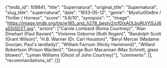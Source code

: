 {"tmdb_id": 109841, "title": "Supernatural", "original_title": "Supernatural", "slug_title": "supernatural", "date": "1933-05-12", "genre": "Myst\u00e8re / Thriller / Horreur", "score": "5.8/10", "synopsis": "", "image": "https://image.tmdb.org/t/p/w185_and_h278_bestv2/cfDlxAOLbuRUjYi5JJ6aS5jSD3T.jpg", "actors": ["Carole Lombard (Roma Courtney)", "Alan Dinehart (Paul Bavian)", "Vivienne Osborne (Ruth Rogen)", "Randolph Scott (Grant Wilson)", "H.B. Warner (Dr. Carl Houston)", "Beryl Mercer (Madame Gourjan, Paul's landlady)", "William Farnum (Nicky Hammond)", "Willard Robertson (Prison Warden)", "George Burr Macannan (Max Schmitt, glass blower)", "Lyman Williams (Ghost of John Courtney)"], "comments": [], "recommandations_id": []}